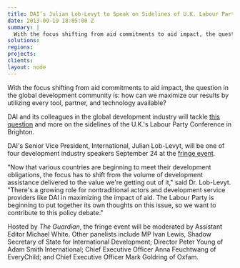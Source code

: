 ```yaml
---
title: DAI’s Julian Lob-Levyt to Speak on Sidelines of U.K. Labour Party Conference
date: 2013-09-19 18:05:00 Z
summary: |
  With the focus shifting from aid commitments to aid impact, the question in the global development community is: how can we maximize our results by utilizing every tool, partner, and technology available?
solutions:
regions:
projects:
clients:
layout: node
---
```

With the focus shifting from aid commitments to aid impact, the question in the global development community is: how can we maximize our results by utilizing every tool, partner, and technology available?

DAI and its colleagues in the global development industry will tackle [this question][1] and more on the sidelines of the U.K.'s Labour Party Conference in Brighton.

DAI's Senior Vice President, International, Julian Lob-Levyt, will be one of four development industry speakers September 24 at the [fringe event][2].

"Now that various countries are beginning to meet their development obligations, the focus has to shift from the volume of development assistance delivered to the value we're getting out of it," said Dr. Lob-Levyt. "There's a growing role for nontraditional actors and development service providers like DAI in maximizing the impact of aid. The Labour Party is beginning to put together its own thoughts on this issue, so we want to contribute to this policy debate."

Hosted by _The Guardian_, the fringe event will be moderated by Assistant Editor Michael White. Other panelists include MP Ivan Lewis, Shadow Secretary of State for International Development; Director Peter Young of Adam Smith International; Chief Executive Officer Anna Feuchtwang of EveryChild; and Chief Executive Officer Mark Goldring of Oxfam.

[1]: http://www.theguardian.com/global-development-professionals-network/advertisement-features/increasing-impact-changing-development-environment
[2]: http://www.theguardian.com/guardian-professional/2013/aug/19/labour-party-conference-brighton-tuesday-24-september
